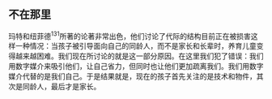 ## 不在那里

玛特和纽菲德<sup>131</sup>所著的论著非常出色，他们讨论了代际的结构目前正在被损害这样一种情况：当孩子被引导面向自己的同龄人，而不是家长和长辈时，养育儿童变得越来越困难。我们现在所讨论的就是这一部分原因。在这里我们犯了错误：我们用数字媒介来吸引他们，让自己省力，但同时也让他们更加疏离我们。我们用数字媒介代替的是我们自己。于是结果就是，现在的孩子首先关注的是技术和物件，其次是同龄人，最后才是家长。<span id="part0082.html"></span>